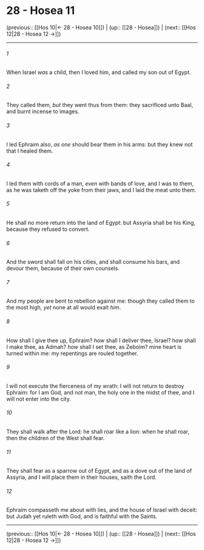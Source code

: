 # 28 - Hosea 11

(previous:: [[Hos 10|← 28 - Hosea 10]]) | (up:: [[28 - Hosea]]) | (next:: [[Hos 12|28 - Hosea 12 →]])

***


###### 1 
When Israel _was_ a child, then I loved him, and called my son out of Egypt. 

###### 2 
They called them, _but_ they went thus from them: they sacrificed unto Baal, and burnt incense to images. 

###### 3 
I led Ephraim also, _as one_ should bear them in his arms: but they knew not that I healed them. 

###### 4 
I led them with cords of a man, _even_ with bands of love, and I was to them, as he was taketh off the yoke from their jaws, and I laid the meat unto them. 

###### 5 
He shall no more return into the land of Egypt: but Assyria shall be his King, because they refused to convert. 

###### 6 
And the sword shall fall on his cities, and shall consume his bars, and devour them, because of their own counsels. 

###### 7 
And my people are bent to rebellion against me: though they called them to the most high, _yet_ none at all would exalt _him_. 

###### 8 
How shall I give thee up, Ephraim? _how_ shall I deliver thee, Israel? how shall I make thee, as Admah? _how_ shall I set thee, as Zeboim? mine heart is turned within me: my repentings are rouled together. 

###### 9 
I will not execute the fierceness of my wrath: I will not return to destroy Ephraim: for I am God, and not man, the holy one in the midst of thee, and I will not enter into the city. 

###### 10 
They shall walk after the Lord: he shall roar like a lion: when he shall roar, then the children of the West shall fear. 

###### 11 
They shall fear as a sparrow out of Egypt, and as a dove out of the land of Assyria, and I will place them in their houses, saith the Lord. 

###### 12 
Ephraim compasseth me about with lies, and the house of Israel with deceit: but Judah yet ruleth with God, and is faithful with the Saints.

***

(previous:: [[Hos 10|← 28 - Hosea 10]]) | (up:: [[28 - Hosea]]) | (next:: [[Hos 12|28 - Hosea 12 →]])
